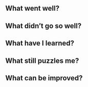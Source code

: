 ## What went well?

## What didn’t go so well?

## What have I learned?

## What still puzzles me?

## What can be improved?
